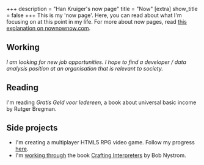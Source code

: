 +++
description = "Han Kruiger's now page"
title = "Now"
[extra]
show_title = false
+++
This is my 'now page'.
Here, you can read about what I'm focusing on at this point in my life.
For more about now pages, read [this explanation on nownownow.com](https://nownownow.com/about).

## Working
*I am looking for new job opportunities. I hope to find a developer / data analysis position at an organisation that is relevant to society.*

## Reading
I'm reading *Gratis Geld voor Iedereen*, a book about universal basic income by Rutger Bregman.

## Side projects
* I'm creating a multiplayer HTML5 RPG video game. Follow my progress [here](https://t.me/hangamelog).
* I'm [working through](https://github.com/HanKruiger/jlox) the book [Crafting Interpreters](https://craftinginterpreters.com/) by Bob Nystrom.
